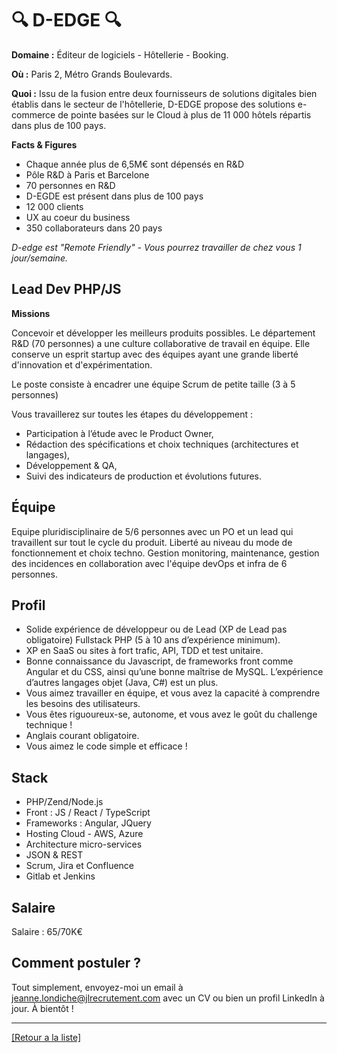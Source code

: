 # 🔍 D-EDGE 🔍

**Domaine :** Éditeur de logiciels -  Hôtellerie - Booking.

**Où :** Paris 2, Métro Grands Boulevards.

**Quoi :** Issu de la fusion entre deux fournisseurs de solutions digitales bien établis dans le secteur de l'hôtellerie, D-EDGE propose des solutions e-commerce de pointe basées sur le Cloud à plus de 11 000 hôtels répartis dans plus de 100 pays.

**Facts & Figures**

* Chaque année plus de 6,5M€ sont dépensés en R&D
* Pôle R&D à Paris et Barcelone
* 70 personnes en R&D
* D-EGDE est présent dans plus de 100 pays 
* 12 000 clients
* UX au coeur du business
* 350 collaborateurs dans 20 pays

*D-edge est "Remote Friendly" - Vous pourrez travailler de chez vous 1 jour/semaine.*

## Lead Dev PHP/JS

**Missions**

Concevoir et développer les meilleurs produits possibles. Le département R&D (70 personnes) a une culture collaborative de travail en équipe. Elle conserve un esprit startup avec des équipes ayant une grande liberté d'innovation et d'expérimentation.

Le poste consiste à encadrer une équipe Scrum de petite taille (3 à 5 personnes)

Vous travaillerez sur toutes les étapes du développement :

* Participation à l’étude avec le Product Owner,
* Rédaction des spécifications et choix techniques (architectures et langages),
* Développement & QA,
* Suivi des indicateurs de production et évolutions futures.

## Équipe

Equipe pluridisciplinaire de 5/6 personnes avec un PO et un lead qui travaillent sur tout le cycle du produit. Liberté au niveau du mode de fonctionnement et choix techno. Gestion monitoring, maintenance, gestion des incidences en collaboration avec l'équipe devOps et infra de 6 personnes.

## Profil

* Solide expérience de développeur ou de Lead (XP de Lead pas obligatoire) Fullstack PHP (5 à 10 ans d’expérience minimum).
* XP en SaaS ou sites à fort trafic, API, TDD et test unitaire.
* Bonne connaissance du Javascript, de frameworks front comme Angular et du CSS, ainsi qu’une bonne maîtrise de MySQL. L’expérience d’autres langages objet (Java, C#) est un plus.
* Vous aimez travailler en équipe, et vous avez la capacité à comprendre les besoins des utilisateurs.
* Vous êtes riguoureux-se, autonome, et vous avez le goût du challenge technique !
* Anglais courant obligatoire.
* Vous aimez le code simple et efficace !

## Stack

* PHP/Zend/Node.js
* Front : JS / React / TypeScript
* Frameworks : Angular, JQuery
* Hosting Cloud - AWS, Azure
* Architecture micro-services
* JSON & REST 
* Scrum, Jira et Confluence
* Gitlab et Jenkins

## Salaire

Salaire : 65/70K€

## Comment postuler ?

Tout simplement, envoyez-moi un email à jeanne.londiche@jlrecrutement.com avec un CV ou bien un profil LinkedIn à jour. À bientôt ! 

----
<a href="https://github.com/jlondiche/job-board-php/blob/master/README.md">[Retour a la liste]</a>